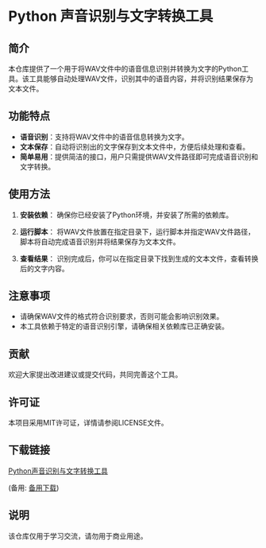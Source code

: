 # Python 声音识别与文字转换工具

## 简介

本仓库提供了一个用于将WAV文件中的语音信息识别并转换为文字的Python工具。该工具能够自动处理WAV文件，识别其中的语音内容，并将识别结果保存为文本文件。

## 功能特点

- **语音识别**：支持将WAV文件中的语音信息转换为文字。
- **文本保存**：自动将识别出的文字保存到文本文件中，方便后续处理和查看。
- **简单易用**：提供简洁的接口，用户只需提供WAV文件路径即可完成语音识别和文字转换。

## 使用方法

1. **安装依赖**：
   确保你已经安装了Python环境，并安装了所需的依赖库。

2. **运行脚本**：
   将WAV文件放置在指定目录下，运行脚本并指定WAV文件路径，脚本将自动完成语音识别并将结果保存为文本文件。

3. **查看结果**：
   识别完成后，你可以在指定目录下找到生成的文本文件，查看转换后的文字内容。

## 注意事项

- 请确保WAV文件的格式符合识别要求，否则可能会影响识别效果。
- 本工具依赖于特定的语音识别引擎，请确保相关依赖库已正确安装。

## 贡献

欢迎大家提出改进建议或提交代码，共同完善这个工具。

## 许可证

本项目采用MIT许可证，详情请参阅LICENSE文件。

## 下载链接
[Python声音识别与文字转换工具](https://pan.quark.cn/s/b7b75e240da0) 

(备用: [备用下载](https://pan.baidu.com/s/1dEa8ehEy_DAn21bogLGGiw?pwd=1234))

## 说明

该仓库仅用于学习交流，请勿用于商业用途。
